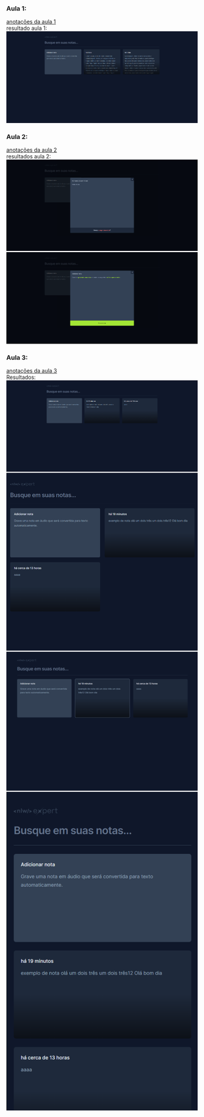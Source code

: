 ### Aula 1:

[anotações da aula 1](class_1/class-1.md)  
resultado aula 1:
![resultado aula 1](class_1/class-1-result.png)

### Aula 2:

[anotações da aula 2](class_2/class-2.md)  
resultados aula 2:
![Lendo nota](class_2/read-note.png)
![Escrevendo nota](class_2/writte-note.png)

### Aula 3:

[anotações da aula 3](class_3/class-3.md)  
Resultados:
![alt text| 300](class_3/full-hd-class-3-result.png)
![alt text](class_3/fraction-of-full-hd-class3-result.png)
![alt text](class_3/half-full-hd-class-3-result.png)
![alt text](class_3/mobile-class3-result.png)
